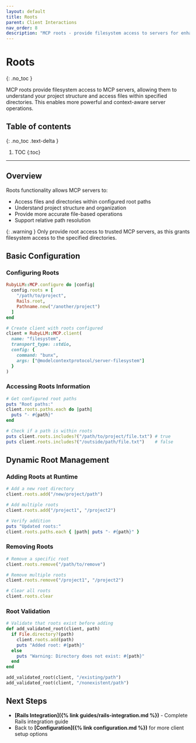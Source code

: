 ```yaml
---
layout: default
title: Roots
parent: Client Interactions
nav_order: 8
description: "MCP roots - provide filesystem access to servers for enhanced capabilities"
---
```


# Roots
{: .no_toc }

MCP roots provide filesystem access to MCP servers, allowing them to understand your project structure and access files within specified directories. This enables more powerful and context-aware server operations.

## Table of contents
{: .no_toc .text-delta }

1. TOC
{:toc}

---

## Overview

Roots functionality allows MCP servers to:

- Access files and directories within configured root paths
- Understand project structure and organization
- Provide more accurate file-based operations
- Support relative path resolution

{: .warning }
Only provide root access to trusted MCP servers, as this grants filesystem access to the specified directories.

## Basic Configuration

### Configuring Roots

```ruby
RubyLLM::MCP.configure do |config|
  config.roots = [
    "/path/to/project",
    Rails.root,
    Pathname.new("/another/project")
  ]
end

# Create client with roots configured
client = RubyLLM::MCP.client(
  name: "filesystem",
  transport_type: :stdio,
  config: {
    command: "bunx",
    args: ["@modelcontextprotocol/server-filesystem"]
  }
)
```

### Accessing Roots Information

```ruby
# Get configured root paths
puts "Root paths:"
client.roots.paths.each do |path|
  puts "- #{path}"
end

# Check if a path is within roots
puts client.roots.includes?("/path/to/project/file.txt") # true
puts client.roots.includes?("/outside/path/file.txt")    # false
```

## Dynamic Root Management

### Adding Roots at Runtime

```ruby
# Add a new root directory
client.roots.add("/new/project/path")

# Add multiple roots
client.roots.add("/project1", "/project2")

# Verify addition
puts "Updated roots:"
client.roots.paths.each { |path| puts "- #{path}" }
```

### Removing Roots

```ruby
# Remove a specific root
client.roots.remove("/path/to/remove")

# Remove multiple roots
client.roots.remove("/project1", "/project2")

# Clear all roots
client.roots.clear
```

### Root Validation

```ruby
# Validate that roots exist before adding
def add_validated_root(client, path)
  if File.directory?(path)
    client.roots.add(path)
    puts "Added root: #{path}"
  else
    puts "Warning: Directory does not exist: #{path}"
  end
end

add_validated_root(client, "/existing/path")
add_validated_root(client, "/nonexistent/path")
```

## Next Steps

- **[Rails Integration]({% link guides/rails-integration.md %})** - Complete Rails integration guide
- Back to **[Configuration]({% link configuration.md %})** for more client setup options
